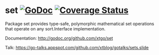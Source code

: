 # set [![GoDoc](https://godoc.org/github.com/xtgo/set?status.png)](https://godoc.org/github.com/xtgo/set) [![Coverage Status](https://coveralls.io/repos/xtgo/set/badge.svg?branch=master&service=github)](https://coveralls.io/github/xtgo/set?branch=master)

Package set provides type-safe, polymorphic mathematical set operations that operate on any sort.Interface implementation.

Documentation: http://godoc.org/github.com/xtgo/set

Talk: https://go-talks.appspot.com/github.com/xtblog/gotalks/sets.slide
